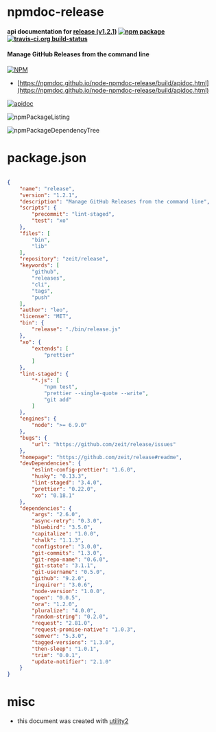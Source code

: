 # npmdoc-release

#### api documentation for  [release (v1.2.1)](https://github.com/zeit/release#readme)  [![npm package](https://img.shields.io/npm/v/npmdoc-release.svg?style=flat-square)](https://www.npmjs.org/package/npmdoc-release) [![travis-ci.org build-status](https://api.travis-ci.org/npmdoc/node-npmdoc-release.svg)](https://travis-ci.org/npmdoc/node-npmdoc-release)

#### Manage GitHub Releases from the command line

[![NPM](https://nodei.co/npm/release.png?downloads=true&downloadRank=true&stars=true)](https://www.npmjs.com/package/release)

- [https://npmdoc.github.io/node-npmdoc-release/build/apidoc.html](https://npmdoc.github.io/node-npmdoc-release/build/apidoc.html)

[![apidoc](https://npmdoc.github.io/node-npmdoc-release/build/screenCapture.buildCi.browser.%252Ftmp%252Fbuild%252Fapidoc.html.png)](https://npmdoc.github.io/node-npmdoc-release/build/apidoc.html)

![npmPackageListing](https://npmdoc.github.io/node-npmdoc-release/build/screenCapture.npmPackageListing.svg)

![npmPackageDependencyTree](https://npmdoc.github.io/node-npmdoc-release/build/screenCapture.npmPackageDependencyTree.svg)



# package.json

```json

{
    "name": "release",
    "version": "1.2.1",
    "description": "Manage GitHub Releases from the command line",
    "scripts": {
        "precommit": "lint-staged",
        "test": "xo"
    },
    "files": [
        "bin",
        "lib"
    ],
    "repository": "zeit/release",
    "keywords": [
        "github",
        "releases",
        "cli",
        "tags",
        "push"
    ],
    "author": "leo",
    "license": "MIT",
    "bin": {
        "release": "./bin/release.js"
    },
    "xo": {
        "extends": [
            "prettier"
        ]
    },
    "lint-staged": {
        "*.js": [
            "npm test",
            "prettier --single-quote --write",
            "git add"
        ]
    },
    "engines": {
        "node": ">= 6.9.0"
    },
    "bugs": {
        "url": "https://github.com/zeit/release/issues"
    },
    "homepage": "https://github.com/zeit/release#readme",
    "devDependencies": {
        "eslint-config-prettier": "1.6.0",
        "husky": "0.13.3",
        "lint-staged": "3.4.0",
        "prettier": "0.22.0",
        "xo": "0.18.1"
    },
    "dependencies": {
        "args": "2.6.0",
        "async-retry": "0.3.0",
        "bluebird": "3.5.0",
        "capitalize": "1.0.0",
        "chalk": "1.1.3",
        "configstore": "3.0.0",
        "git-commits": "1.3.0",
        "git-repo-name": "0.6.0",
        "git-state": "3.1.1",
        "git-username": "0.5.0",
        "github": "9.2.0",
        "inquirer": "3.0.6",
        "node-version": "1.0.0",
        "open": "0.0.5",
        "ora": "1.2.0",
        "pluralize": "4.0.0",
        "random-string": "0.2.0",
        "request": "2.81.0",
        "request-promise-native": "1.0.3",
        "semver": "5.3.0",
        "tagged-versions": "1.3.0",
        "then-sleep": "1.0.1",
        "trim": "0.0.1",
        "update-notifier": "2.1.0"
    }
}
```



# misc
- this document was created with [utility2](https://github.com/kaizhu256/node-utility2)
